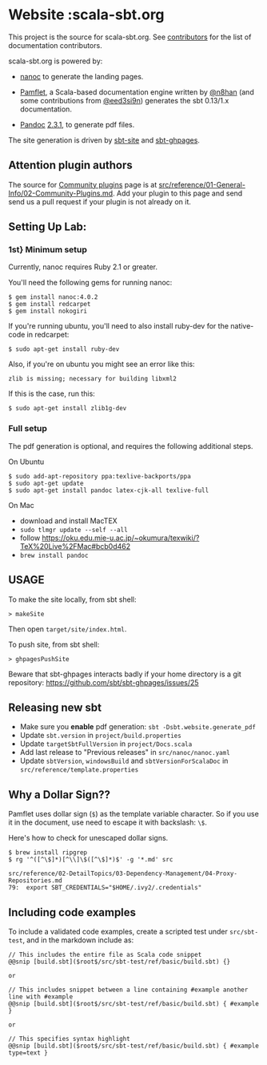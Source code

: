 Website :scala-sbt.org
=============

This project is the source for scala-sbt.org. See [contributors](https://github.com/sbt/website/graphs/contributors) for the list of documentation contributors.

scala-sbt.org is powered by:

* [nanoc](http://nanoc.ws/) to generate the landing pages.

* [Pamflet](http://www.foundweekends.org/pamflet/), a Scala-based documentation engine written by [@n8han][] (and some contributions from [@eed3si9n][]) generates the sbt 0.13/1.x documentation.

* [Pandoc](https://pandoc.org/) [2.3.1](https://pandoc.org/releases.html#pandoc-2.3.1-28-september-2018), to generate pdf files.

[@n8han]: https://github.com/n8han
[@eed3si9n]: https://github.com/eed3si9n

The site generation is driven by [sbt-site](https://github.com/sbt/sbt-site) and [sbt-ghpages](https://github.com/sbt/sbt-ghpages).

## Attention plugin authors

The source for [Community plugins](https://www.scala-sbt.org/release/docs/Community-Plugins.html) page is at [src/reference/01-General-Info/02-Community-Plugins.md](https://github.com/sbt/website/edit/develop/src/reference/01-General-Info/02-Community-Plugins.md).
Add your plugin to this page and send send us a pull request if your plugin is not already on it.

## Setting Up Lab:

### 1st} Minimum setup

Currently, nanoc requires Ruby 2.1 or greater.

You'll need the following gems for running nanoc:

```
$ gem install nanoc:4.0.2
$ gem install redcarpet
$ gem install nokogiri
```

If you're running ubuntu, you'll need to also install ruby-dev for the native-code in redcarpet:

```
$ sudo apt-get install ruby-dev
```

Also, if you're on ubuntu you might see an error like this:

```
zlib is missing; necessary for building libxml2
```

If this is the case, run this:

```
$ sudo apt-get install zlib1g-dev
```

### Full setup

The pdf generation is optional, and requires the following additional steps.

On Ubuntu

```
$ sudo add-apt-repository ppa:texlive-backports/ppa
$ sudo apt-get update
$ sudo apt-get install pandoc latex-cjk-all texlive-full
```

On Mac

- download and install MacTEX
- `sudo tlmgr update --self --all`
- follow https://oku.edu.mie-u.ac.jp/~okumura/texwiki/?TeX%20Live%2FMac#bcb0d462
- `brew install pandoc`

## USAGE

To make the site locally, from sbt shell:

```
> makeSite
```

Then open `target/site/index.html`.

To push site, from sbt shell:

```
> ghpagesPushSite
```

Beware that sbt-ghpages interacts badly if your home directory is a git repository: https://github.com/sbt/sbt-ghpages/issues/25

## Releasing new sbt

- Make sure you **enable** pdf generation: `sbt -Dsbt.website.generate_pdf`
- Update `sbt.version` in `project/build.properties`
- Update `targetSbtFullVersion` in `project/Docs.scala`
- Add last release to "Previous releases" in `src/nanoc/nanoc.yaml`
- Update `sbtVersion`, `windowsBuild` and `sbtVersionForScalaDoc` in `src/reference/template.properties`

## Why a Dollar Sign??

Pamflet uses dollar sign (`$`) as the template variable character.
So if you use it in the document, use need to escape it with backslash: `\$`.

Here's how to check for unescaped dollar signs.

```
$ brew install ripgrep
$ rg '^([^\$]*)[^\\]\$([^\$]*)$' -g '*.md' src

src/reference/02-DetailTopics/03-Dependency-Management/04-Proxy-Repositories.md
79:  export SBT_CREDENTIALS="$HOME/.ivy2/.credentials"
```

## Including code examples

To include a validated code examples, create a scripted test under `src/sbt-test`,
and in the markdown include as:

```
// This includes the entire file as Scala code snippet
@@snip [build.sbt]($root$/src/sbt-test/ref/basic/build.sbt) {}

or

// This includes snippet between a line containing #example another line with #example
@@snip [build.sbt]($root$/src/sbt-test/ref/basic/build.sbt) { #example }

or

// This specifies syntax highlight
@@snip [build.sbt]($root$/src/sbt-test/ref/basic/build.sbt) { #example type=text }
```
